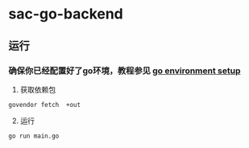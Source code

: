 # sac-go-backend

## 运行
### 确保你已经配置好了go环境，教程参见 [go environment setup](https://golang.org/doc/install)
1. 获取依赖包
```
govendor fetch  +out
```
2. 运行
```
go run main.go
```